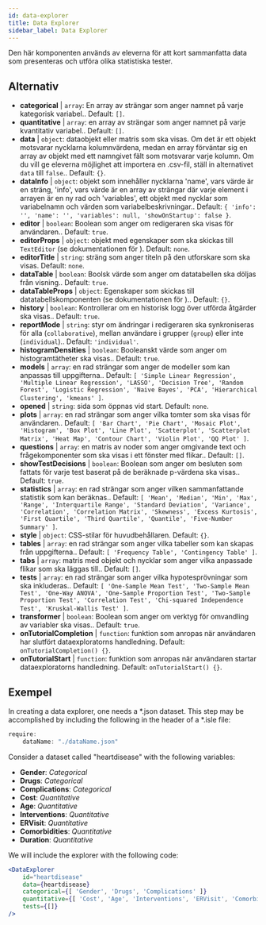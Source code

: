 ```yaml
---
id: data-explorer 
title: Data Explorer
sidebar_label: Data Explorer
---
```


Den här komponenten används av eleverna för att kort sammanfatta data som presenteras och utföra olika statistiska tester.

## Alternativ

* __categorical__ | `array`: En array av strängar som anger namnet på varje kategorisk variabel.. Default: `[]`.
* __quantitative__ | `array`: en array av strängar som anger namnet på varje kvantitativ variabel.. Default: `[]`.
* __data__ | `object`: dataobjekt eller matris som ska visas. Om det är ett objekt motsvarar nycklarna kolumnvärdena, medan en array förväntar sig en array av objekt med ett namngivet fält som motsvarar varje kolumn. Om du vill ge eleverna möjlighet att importera en .csv-fil, ställ in alternativet `data` till `false`.. Default: `{}`.
* __dataInfo__ | `object`: objekt som innehåller nycklarna \'name\', vars värde är en sträng, \'info\', vars värde är en array av strängar där varje element i arrayen är en ny rad och \'variables\', ett objekt med nycklar som variabelnamn och värden som variabelbeskrivningar.. Default: `{
  'info': '',
  'name': '',
  'variables': null,
  'showOnStartup': false
}`.
* __editor__ | `boolean`: Boolean som anger om redigeraren ska visas för användaren.. Default: `true`.
* __editorProps__ | `object`: objekt med egenskaper som ska skickas till `TextEditor` (se dokumentationen för <TextEditor />). Default: `none`.
* __editorTitle__ | `string`: sträng som anger titeln på den utforskare som ska visas. Default: `none`.
* __dataTable__ | `boolean`: Boolsk värde som anger om datatabellen ska döljas från visning.. Default: `true`.
* __dataTableProps__ | `object`: Egenskaper som skickas till datatabellskomponenten (se dokumentationen för <DataTable />).. Default: `{}`.
* __history__ | `boolean`: Kontrollerar om en historisk logg över utförda åtgärder ska visas.. Default: `true`.
* __reportMode__ | `string`: styr om ändringar i redigeraren ska synkroniseras för alla (`collaborative`), mellan användare i grupper (`group`) eller inte (`individual`).. Default: `'individual'`.
* __histogramDensities__ | `boolean`: Booleanskt värde som anger om histogramtätheter ska visas.. Default: `true`.
* __models__ | `array`: en rad strängar som anger de modeller som kan anpassas till uppgifterna.. Default: `[
  'Simple Linear Regression',
  'Multiple Linear Regression',
  'LASSO',
  'Decision Tree',
  'Random Forest',
  'Logistic Regression',
  'Naive Bayes',
  'PCA',
  'Hierarchical Clustering',
  'kmeans'
]`.
* __opened__ | `string`: sida som öppnas vid start. Default: `none`.
* __plots__ | `array`: en rad strängar som anger vilka tomter som ska visas för användaren.. Default: `[
  'Bar Chart',
  'Pie Chart',
  'Mosaic Plot',
  'Histogram',
  'Box Plot',
  'Line Plot',
  'Scatterplot',
  'Scatterplot Matrix',
  'Heat Map',
  'Contour Chart',
  'Violin Plot',
  'QQ Plot'
]`.
* __questions__ | `array`: en matris av noder som anger omgivande text och frågekomponenter som ska visas i ett fönster med flikar.. Default: `[]`.
* __showTestDecisions__ | `boolean`: Boolean som anger om besluten som fattats för varje test baserat på de beräknade p-värdena ska visas.. Default: `true`.
* __statistics__ | `array`: en rad strängar som anger vilken sammanfattande statistik som kan beräknas.. Default: `[
  'Mean',
  'Median',
  'Min',
  'Max',
  'Range',
  'Interquartile Range',
  'Standard Deviation',
  'Variance',
  'Correlation',
  'Correlation Matrix',
  'Skewness',
  'Excess Kurtosis',
  'First Quartile',
  'Third Quartile',
  'Quantile',
  'Five-Number Summary'
]`.
* __style__ | `object`: CSS-stilar för huvudbehållaren. Default: `{}`.
* __tables__ | `array`: en rad strängar som anger vilka tabeller som kan skapas från uppgifterna.. Default: `[
  'Frequency Table',
  'Contingency Table'
]`.
* __tabs__ | `array`: matris med objekt och nycklar som anger vilka anpassade flikar som ska läggas till.. Default: `[]`.
* __tests__ | `array`: en rad strängar som anger vilka hypotesprövningar som ska inkluderas.. Default: `[
  'One-Sample Mean Test',
  'Two-Sample Mean Test',
  'One-Way ANOVA',
  'One-Sample Proportion Test',
  'Two-Sample Proportion Test',
  'Correlation Test',
  'Chi-squared Independence Test',
  'Kruskal-Wallis Test'
]`.
* __transformer__ | `boolean`: Boolean som anger om verktyg för omvandling av variabler ska visas.. Default: `true`.
* __onTutorialCompletion__ | `function`: funktion som anropas när användaren har slutfört dataexploratorns handledning. Default: `onTutorialCompletion() {}`.
* __onTutorialStart__ | `function`: funktion som anropas när användaren startar dataexploratorns handledning. Default: `onTutorialStart() {}`.


## Exempel

In creating a data explorer, one needs a *.json dataset. This step may be accomplished by including the following in the header of a *.isle file:

```js
require:
    dataName: "./dataName.json"
```

Consider a dataset called "heartdisease" with the following variables:
* __Gender__: _Categorical_
* __Drugs__: _Categorical_
* __Complications__: _Categorical_
* __Cost__: _Quantitative_
* __Age__: _Quantitative_
* __Interventions__: _Quantitative_
* __ERVisit__: _Quantitative_
* __Comorbidities__: _Quantitative_
* __Duration__: _Quantitative_

We will include the explorer with the following code:

```jsx live
<DataExplorer 
    id="heartdisease"
    data={heartdisease} 
    categorical={[ 'Gender', 'Drugs', 'Complications' ]}
    quantitative={[ 'Cost', 'Age', 'Interventions', 'ERVisit', 'Comorbidities', 'Duration' ]}
    tests={[]}
/>
```



